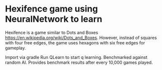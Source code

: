 # Hexifence game using NeuralNetwork to learn
Hexifence is a game similar to Dots and Boxes https://en.wikipedia.org/wiki/Dots_and_Boxes. However, instead of squares with four free edges, the game uses hexagons with six free edges for gameplay.

Import via gradle
Run QLearn to start q learning. Benchmarked against random AI. Provides benchmark results after every 10,000 games played.
